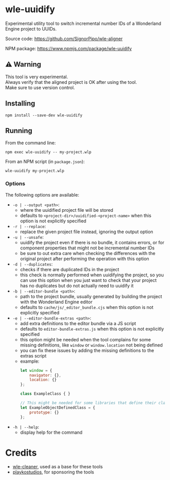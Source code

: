 # wle-uuidify

Experimental utility tool to switch incremental number IDs of a Wonderland Engine project to UUIDs.

Source code: https://github.com/SignorPipo/wle-aligner

NPM package: https://www.npmjs.com/package/wle-uuidify

## :warning: Warning
This tool is very experimental.  
Always verify that the aligned project is OK after using the tool.  
Make sure to use version control.

## Installing

```
npm install --save-dev wle-uuidify
```

## Running

From the command line:
```
npm exec wle-uuidify -- my-project.wlp
```

From an NPM script (in `package.json`):
```
wle-uuidify my-project.wlp
```

### Options

The following options are available:

- `-o | --output <path>`: 
    - where the uuidified project file will be stored
    - defaults to `<project-dir>/uuidified-<project-name>` when this option is not explicitly specified
- `-r | --replace`: 
    - replace the given project file instead, ignoring the output option
- `-u | --unsafe`: 
    - uuidify the project even if there is no bundle, it contains errors, or for component properties that might not be incremental number IDs
    - be sure to out extra care when checking the differences with the original project after performing the operation with this option
- `-d | --duplicates`: 
    - checks if there are duplicated IDs in the project
    - this check is normally performed when uuidifying the project, so you can use this option when you just want to check that your project has no duplicates but do not actually need to uuidify it
- `-b | --editor-bundle <path>`: 
    - path to the project bundle, usually generated by building the project with the Wonderland Engine editor
    - defaults to `cache/js/_editor_bundle.cjs` when this option is not explicitly specified
- `-e | --editor-bundle-extras <path>`: 
    - add extra definitions to the editor bundle via a JS script
    - defaults to `editor-bundle-extras.js` when this option is not explicitly specified
    - this option might be needed when the tool complains for some missing definitions, like `window` or `window.location` not being defined
    - you can fix these issues by adding the missing definitions to the extras script
    - example:
        ```js
        let window = {
            navigator: {},
            location: {}
        };

        class ExampleClass { }

        // This might be needed for some libraries that define their classes in the old js way, like Howler
        let ExampleObjectDefinedClass = {
            prototype: {}
        };
        ```
- `-h | --help`: 
    - display help for the command

# Credits

- [wle-cleaner](https://github.com/playkostudios/wle-cleaner), used as a base for these tools
- [playkostudios](https://github.com/playkostudios), for sponsoring the tools